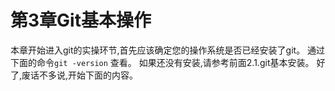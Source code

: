 # 第3章Git基本操作

本章开始进入git的实操环节,首先应该确定您的操作系统是否已经安装了git。
通过下面的命令`git -version` 查看。
如果还没有安装,请参考前面2.1.git基本安装。
好了,废话不多说,开始下面的内容。
